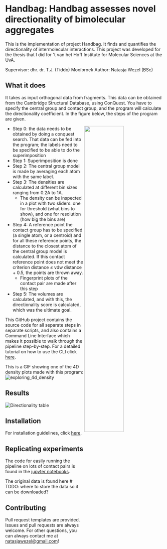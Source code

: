 # Handbag: Handbag assesses novel directionality of bimolecular aggregates
This is the implementation of project Handbag. It finds and quantifies the directionality of intermolecular interactions. This project was developed for the thesis that I did for 't van het Hoff Institute for Molecular Sciences at the UvA.

Supervisor: dhr. dr. T.J. (Tiddo) Mooibroek
Author: Natasja Wezel (BSc)

## What it does
It takes as input orthogonal data from fragments. This data can be obtained from the Cambridge Structural Database, using ConQuest. You have to specify the central group and contact group, and the program will calculate the directionality coefficient. In the figure below, the steps of the program are given.

<img align="right" src="figures/pipeline_and_results.png" width=50%>

* Step  0: the  data  needs  to be obtained by doing a conquest search. That  data can be fed into the program; the labels need to be specified to be able to do the superimposition
* Step 1: Superimposition is done
* Step 2: The central group model is made by averaging each atom with the same label. 
* Step 3: The densities are calculated at different bin sizes ranging from 0.2A to 1A.
    * The density can be inspected in a plot with two sliders: one for threshold (what bins to show), and one for resolution (how big the bins are)
* Step 4: A reference point the contact group has to be specified (a single atom, or a centroid) and for all these reference points, the distance to the closest atom of the central group model is calculated. If this contact reference point does not meet the criterion distance $\leq$ vdw distance + 0.5, the points are thrown away.
    * Fingerprint plots of the contact pair are made after this step
* Step 5: The volumes are calculated, and with this, the directionality score is calculated, which was the ultimate goal.

This GitHub project contains the source code for all separate steps in separate scripts, and also contains a Command Line Interface which makes it possible to walk through the pipeline step-by-step. For a detailed tutorial on how to use the CLI click [here](docs/TUTORIAL.md).

This is a GIF showing one of the 4D density plots made with this program:
![exploring_4d_density](https://user-images.githubusercontent.com/31653745/112475012-9de7cd80-8d70-11eb-84ee-f022a2cfa62d.gif)

## Results
![Directionality table](./figures/plots/directionalities_10_03_rcome_ret_kmeans_res05_free_volume.svg)

## Installation
For installation guidelines, click [here](INSTALLATION.md).

## Replicating experiments
The code for easily running the pipeline on lots of contact pairs is found in the [jupyter notebooks](./src/notebooks).

The original data is found here # TODO: where to store the data so it can be downloaded?

## Contributing
Pull request templates are provided. Issues and pull requests are always welcome.
For other questions, you can always contact me at natasjawezel@gmail.com!
